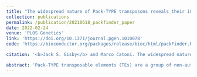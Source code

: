 ```yaml
---
title: "The widespread nature of Pack-TYPE transposons reveals their importance for plant genome evolution"
collection: publications
permalink: /publication/20210618_packfinder_paper
date: 2022-02-24
venue: 'PLOS Genetics'
link: 'https://doi.org/10.1371/journal.pgen.1010078'
code: 'https://bioconductor.org/packages/release/bioc/html/packFinder.html'

citation: '<b>Jack S. Gisby</b> and Marco Catoni. The widespread nature of Pack-TYPE transposons reveals their importance for plant genome evolution. <i>PLOS Genetics</i> 18(2): e1010078. (2022) doi:10.1371/journal.pgen.1010078'

abstract: 'Pack-TYPE transposable elements (TEs) are a group of non-autonomous DNA transposons found in plants. These elements can efficiently capture and shuffle coding DNA across the host genome, accelerating the evolution of genes. Despite their relevance for plant genome plasticity, the detection and study of Pack-TYPE TEs are challenging due to the high similarity these elements have with genes. Here, we produced an automated annotation pipeline designed to study Pack-TYPE elements and used it to successfully annotate and analyse more than 10,000 new Pack-TYPE TEs in the rice and maize genomes. Our analysis indicates that Pack-TYPE TEs are an abundant and heterogeneous group of elements. We found that these elements are associated with all main superfamilies of Class II DNA transposons in plants and likely share a similar mechanism to capture new chromosomal DNA sequences. Furthermore, we report examples of the direct contribution of these TEs to coding genes, suggesting a generalised and extensive role of Pack-TYPE TEs in plant genome evolution.'
---
```

